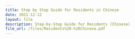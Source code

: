 ```yaml
---
title: Step by Step Guide for Residents in Chinese
date: 2021-12-12
layout: file
description: Step-by-Step Guide for Residents (Chinese)
file_url: /files/Residents%20-%20Chinese.pdf
---
```

